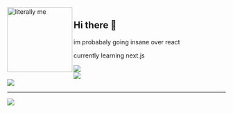 <img align="left"  width="150" height="150" alt="literally me" src="https://static.wikia.nocookie.net/vibalson/images/2/21/Bingus_collectible.png/revision/latest?cb=20210126235338"/>

## Hi there 👋

im probabaly going insane over react 


currently learning next.js

![](https://github-readme-stats.vercel.app/api?username=ronishrohan&theme=onedark&hide_border=false&include_all_commits=true&count_private=true)<br/>
![](https://github-readme-streak-stats.herokuapp.com/?user=ronishrohan&theme=onedark&hide_border=false)<br/>
![](https://github-readme-stats.vercel.app/api/top-langs/?username=ronishrohan&theme=onedark&hide_border=false&include_all_commits=true&count_private=true&layout=compact)

---
[![](https://visitcount.itsvg.in/api?id=ronishrohan&icon=9&color=4)](https://visitcount.itsvg.in)

<!-- Proudly created with GPRM ( https://gprm.itsvg.in ) -->
